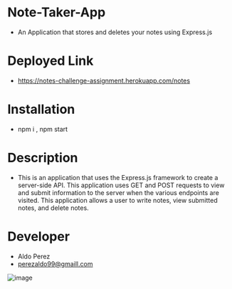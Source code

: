 # Note-Taker-App
* An Application that stores and deletes your notes using Express.js


# Deployed Link 
* https://notes-challenge-assignment.herokuapp.com/notes


# Installation 
* npm i , npm start 


# Description
* This is an application that uses the Express.js framework to create a server-side API. This application uses GET and POST requests to view and submit information to the server when the various endpoints are visited. This application allows a user to write notes, view submitted notes, and delete notes.

# Developer
* Aldo Perez
* perezaldo99@gmaill.com


![image](https://user-images.githubusercontent.com/112224915/209572309-435662c5-df0d-4260-a79a-5e1c973e222a.png)
